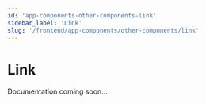 ```yaml
---
id: 'app-components-other-components-link'
sidebar_label: 'Link'
slug: '/frontend/app-components/other-components/link'
---
```


# Link

Documentation coming soon...